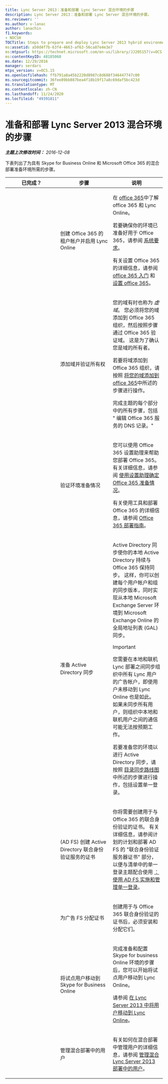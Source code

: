 ```yaml
---
title: Lync Server 2013：准备和部署 Lync Server 混合环境的步骤
description: Lync Server 2013：准备和部署 Lync Server 混合环境的步骤。
ms.reviewer: ''
ms.author: v-lanac
author: lanachin
f1.keywords:
- NOCSH
TOCTitle: Steps to prepare and deploy Lync Server 2013 hybrid environment
ms:assetid: a50d4f7b-63f4-4663-af63-56ca87e4e3e7
ms:mtpsurl: https://technet.microsoft.com/en-us/library/JJ205157(v=OCS.15)
ms:contentKeyID: 48185060
ms.date: 12/29/2016
manager: serdars
mtps_version: v=OCS.15
ms.openlocfilehash: ffb791a8a45b2220d8987c8d688f346447747c00
ms.sourcegitcommit: 36fee89bb887bea4f18b19f17a8c69daf5bc423d
ms.translationtype: MT
ms.contentlocale: zh-CN
ms.lasthandoff: 11/24/2020
ms.locfileid: "49391811"
---
```

# <a name="steps-to-prepare-and-deploy-lync-server-2013-hybrid-environment"></a>准备和部署 Lync Server 2013 混合环境的步骤

<div data-xmlns="http://www.w3.org/1999/xhtml">

<div class="topic" data-xmlns="http://www.w3.org/1999/xhtml" data-msxsl="urn:schemas-microsoft-com:xslt" data-cs="https://msdn.microsoft.com/">

<div data-asp="https://msdn2.microsoft.com/asp">



</div>

<div id="mainSection">

<div id="mainBody">

<span> </span>

_**主题上次修改时间：** 2016-12-08_

下表列出了为具有 Skype for Business Online 和 Microsoft Office 365 的混合部署准备环境所需的步骤。


<table>
<colgroup>
<col style="width: 33%" />
<col style="width: 33%" />
<col style="width: 33%" />
</colgroup>
<thead>
<tr class="header">
<th>已完成？</th>
<th>步骤</th>
<th>说明</th>
</tr>
</thead>
<tbody>
<tr class="odd">
<td></td>
<td><p>创建 Office 365 的租户帐户并启用 Lync Online</p></td>
<td><p>在 <a href="https://go.microsoft.com/fwlink/p/?linkid=254980">office 365</a>中了解 office 365 和 Lync Online。</p>
<p>若要确保你的环境已准备好用于 Office 365，请参阅 <a href="https://go.microsoft.com/fwlink/p/?linkid=401408">系统要求</a>。</p>
<p>有关设置 Office 365 的详细信息，请参阅 <a href="https://go.microsoft.com/fwlink/p/?linkid=254982">office 365 入门</a> 和 <a href="https://go.microsoft.com/fwlink/p/?linkid=254979">设置 office 365</a>。</p></td>
</tr>
<tr class="even">
<td></td>
<td><p>添加域并验证所有权</p></td>
<td><p>您的域有时也称为 <em>虚域</em>。 您必须将您的域添加到 Office 365 组织，然后按照步骤通过 Office 365 验证域。 这是为了确认您是域的所有者。</p>
<p>若要将域添加到 Office 365 组织，请按照 <a href="https://go.microsoft.com/fwlink/p/?linkid=254983">将您的域添加到 office 365</a>中所述的步骤进行操作。</p>
<p>完成主题的每个部分中的所有步骤，包括 &quot; 编辑 Office 365 服务的 DNS 记录。&quot;</p></td>
</tr>
<tr class="odd">
<td></td>
<td><p>验证环境准备情况</p></td>
<td><p>您可以使用 Office 365 设置助理来帮助您部署 Office 365。 有关详细信息，请参阅 <a href="https://go.microsoft.com/fwlink/p/?linkid=254985">使用设置助理确定 Office 365 准备情况</a>。</p>
<p>有关使用工具和部署 Office 365 的详细信息，请参阅 <a href="https://go.microsoft.com/fwlink/p/?linkid=257337">Office 365 部署指南</a>。</p></td>
</tr>
<tr class="even">
<td></td>
<td><p>准备 Active Directory 同步</p></td>
<td><p>Active Directory 同步使你的本地 Active Directory 持续与 Office 365 保持同步。 这样，你可以创建每个用户帐户和组的同步版本，同时实现从本地 Microsoft Exchange Server 环境到 Microsoft Exchange Online 的全局地址列表 (GAL) 同步。</p>
<div>

> [!IMPORTANT]  
> 您需要在本地和联机 Lync 部署之间同步组织中所有 Lync 用户的广告帐户，即使用户未移动到 Lync Online 也是如此。 如果未同步所有用户，则组织中本地和联机用户之间的通信可能无法按预期工作。


</div>
<p>若要准备您的环境以进行 Active Directory 同步，请按照 <a href="https://go.microsoft.com/fwlink/p/?linkid=254988">目录同步路线图</a>中所述的步骤进行操作，包括设置单一登录。</p></td>
</tr>
<tr class="odd">
<td></td>
<td><p> (AD FS) 创建 Active Directory 联合身份验证服务的证书</p></td>
<td><p>你将需要创建用于与 Office 365 的联合身份验证的证书。 有关详细信息，请参阅计划的计划和部署 AD FS 的 "联合身份验证服务器证书" 部分，以便与清单中的单一登录主题配合使用 <a href="https://go.microsoft.com/fwlink/p/?linkid=285376">：使用 AD FS 实施和管理单一登录</a>。</p></td>
</tr>
<tr class="even">
<td></td>
<td><p>为广告 FS 分配证书</p></td>
<td><p>创建用于与 Office 365 联合身份验证的证书后，必须安装和分配它们。</p></td>
</tr>
<tr class="odd">
<td></td>
<td><p>将试点用户移动到 Skype for Business Online</p></td>
<td><p>完成准备和配置 Skype for business Online 环境的步骤后，您可以开始将试点用户移动到 Lync Online。</p>
<p>请参阅 <a href="lync-server-2013-move-users-to-lync-online.md">在 Lync Server 2013 中将用户移动到 Lync Online</a>。</p></td>
</tr>
<tr class="even">
<td></td>
<td><p>管理混合部署中的用户</p></td>
<td><p>有关如何在混合部署中管理用户的详细信息，请参阅 <a href="lync-server-2013-administering-users-in-a-hybrid-deployment.md">管理混合 Lync Server 2013 部署中的用户</a>。</p></td>
</tr>
</tbody>
</table>


</div>

<span> </span>

</div>

</div>

</div>

